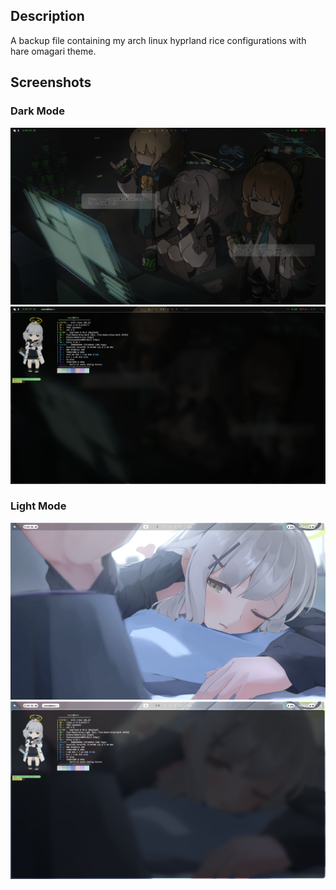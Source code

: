 ## Description
A backup file containing my arch linux hyprland rice configurations with hare omagari theme.

## Screenshots

### Dark Mode
<img src="screenshots/1.png" alt="Home" style="width: 400p; "/>
<img src="screenshots/4.png" alt="Home" style="width: 400p; "/>

### Light Mode
<img src="screenshots/5.png" alt="Home" style="width: 400p; "/>
<img src="screenshots/6.png" alt="Home" style="width: 400p; "/>



